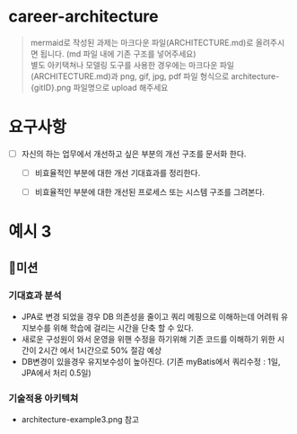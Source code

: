 # career-architecture
> mermaid로 작성된 과제는 마크다운 파일(ARCHITECTURE.md)로 올려주시면 됩니다. (md 파일 내에 기존 구조를 넣어주세요) <br>
> 별도 아키택쳐나 모델링 도구를 사용한 경우에는 마크다운 파일(ARCHITECTURE.md)과 png, gif, jpg, pdf 파일 형식으로 architecture-{gitID}.png 파일명으로 upload 해주세요
# 요구사항
- [ ] 자신의 하는 업무에서 개선하고 싶은 부분의 개선 구조를 문서화 한다.
    - [ ] 비효율적인 부분에 대한 개선 기대효과를 정리한다.
    - [ ] 비효율적인 부분에 대한 개선된 프로세스 또는 시스템 구조를 그려본다.



# 예시 3

## 🚀미션
### 기대효과 분석
- JPA로 변경 되었을 경우 DB 의존성을 줄이고 쿼리 메핑으로 이해하는데 어려워 유지보수를 위해 학습에 걸리는 시간을 단축 할 수 있다. 
- 새로운 구성원이 와서 운영을 위핸 수정을 하기위해 기존 코드를 이해하기 위한 시간이 2시간 에서 1시간으로 50% 절감 예상
- DB변경이 있을경우 유지보수성이 높아진다. (기존 myBatis에서 쿼리수정 : 1일, JPA에서 처리 0.5일)
### 기술적용 아키텍쳐
- architecture-example3.png 참고


